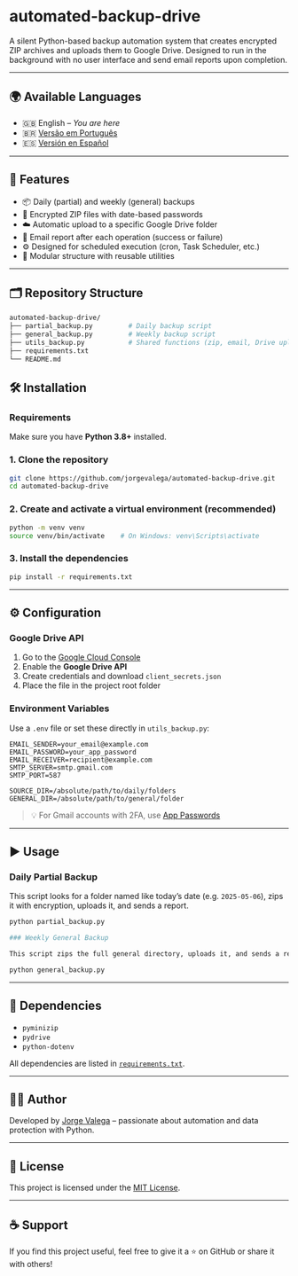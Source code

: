 # automated-backup-drive

A silent Python-based backup automation system that creates encrypted ZIP archives and uploads them to Google Drive. Designed to run in the background with no user interface and send email reports upon completion.

---

## 🌍 Available Languages

- 🇬🇧 English – *You are here*
- 🇧🇷 [Versão em Português](https://github.com/jorgevalega/conversor-de-texto-para-ipa)
- 🇪🇸 [Versión en Español](https://github.com/jorgevalega/convertidor-de-texto-a-ipa)

---

## 🔧 Features

- 📦 Daily (partial) and weekly (general) backups
- 🔐 Encrypted ZIP files with date-based passwords
- ☁️ Automatic upload to a specific Google Drive folder
- 📧 Email report after each operation (success or failure)
- ⚙️ Designed for scheduled execution (cron, Task Scheduler, etc.)
- 🧩 Modular structure with reusable utilities

---

## 🗂️ Repository Structure

```bash
automated-backup-drive/
├── partial_backup.py         # Daily backup script
├── general_backup.py         # Weekly backup script
├── utils_backup.py           # Shared functions (zip, email, Drive upload)
├── requirements.txt
└── README.md
```
## 🛠️ Installation

### Requirements

Make sure you have **Python 3.8+** installed.

### 1. Clone the repository

```bash
git clone https://github.com/jorgevalega/automated-backup-drive.git
cd automated-backup-drive
```

### 2. Create and activate a virtual environment (recommended)

```bash
python -m venv venv
source venv/bin/activate    # On Windows: venv\Scripts\activate
```

### 3. Install the dependencies

```bash
pip install -r requirements.txt
```
---

## ⚙️ Configuration

### Google Drive API

1. Go to the [Google Cloud Console](https://console.cloud.google.com/)
2. Enable the **Google Drive API**
3. Create credentials and download `client_secrets.json`
4. Place the file in the project root folder

### Environment Variables

Use a `.env` file or set these directly in `utils_backup.py`:

```env
EMAIL_SENDER=your_email@example.com
EMAIL_PASSWORD=your_app_password
EMAIL_RECEIVER=recipient@example.com
SMTP_SERVER=smtp.gmail.com
SMTP_PORT=587

SOURCE_DIR=/absolute/path/to/daily/folders
GENERAL_DIR=/absolute/path/to/general/folder
```

> 💡 For Gmail accounts with 2FA, use [App Passwords](https://support.google.com/accounts/answer/185833)

---

## ▶️ Usage

### Daily Partial Backup

This script looks for a folder named like today’s date (e.g. `2025-05-06`), zips it with encryption, uploads it, and sends a report.

```bash
python partial_backup.py

### Weekly General Backup

This script zips the full general directory, uploads it, and sends a report. It should be run weekly.
```

```bash
python general_backup.py
```
---

## 🧾 Dependencies

- `pyminizip`
- `pydrive`
- `python-dotenv`

All dependencies are listed in [`requirements.txt`](requirements.txt).

---

## 🧑‍💻 Author

Developed by [Jorge Valega](https://github.com/jorgevalega) – passionate about automation and data protection with Python.

---

## 📄 License

This project is licensed under the [MIT License](LICENSE).

---

## ☕ Support

If you find this project useful, feel free to give it a ⭐️ on GitHub or share it with others!
